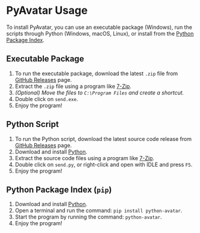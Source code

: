 # PyAvatar Usage

To install PyAvatar, you can use an executable package (Windows), run the scripts through Python (Windows, macOS, Linux), or install from the [Python Package Index](https://pypi.org/).

## Executable Package

1. To run the executable package, download the latest `.zip` file from [GitHub Releases](https://github.com/Dog-Face-Development/PyAvatar/releases/latest) page.
2. Extract the `.zip` file using a program like [7-Zip](https://www.7-zip.org/).
3. _(Optional) Move the files to `C:\Program Files` and create a shortcut._
4. Double click on `send.exe`.
5. Enjoy the program!

## Python Script

1. To run the Python script, download the latest source code release from [GitHub Releases](https://github.com/Dog-Face-Development/PyAvatar/releases/latest) page.
2. Download and install [Python](https://www.python.org/downloads/).
3. Extract the source code files using a program like [7-Zip](https://www.7-zip.org/).
4. Double click on `send.py`, or right-click and open with IDLE and press `F5`.
5. Enjoy the program!

## Python Package Index (`pip`)

1. Download and install [Python](https://www.python.org/downloads/).
2. Open a terminal and run the command: `pip install python-avatar`.
3. Start the program by running the command: `python-avatar`.
4. Enjoy the program!
